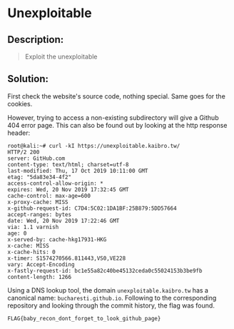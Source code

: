 # Unexploitable

## Description:

> Exploit the unexploitable

## Solution:

First check the website's source code, nothing special. Same goes for the cookies.

However, trying to access a non-existing subdirectory will give a Github 404 error page. This can also be found out by looking at the http response header:

```console
root@kali:~# curl -kI https://unexploitable.kaibro.tw/
HTTP/2 200
server: GitHub.com
content-type: text/html; charset=utf-8
last-modified: Thu, 17 Oct 2019 10:11:00 GMT
etag: "5da83e34-4f2"
access-control-allow-origin: *
expires: Wed, 20 Nov 2019 17:32:45 GMT
cache-control: max-age=600
x-proxy-cache: MISS
x-github-request-id: C7D4:5C02:1DA1BF:25B879:5DD57664
accept-ranges: bytes
date: Wed, 20 Nov 2019 17:22:46 GMT
via: 1.1 varnish
age: 0
x-served-by: cache-hkg17931-HKG
x-cache: MISS
x-cache-hits: 0
x-timer: S1574270566.811443,VS0,VE228
vary: Accept-Encoding
x-fastly-request-id: bc1e55a82c40be45132ceda0c55024153b3be9fb
content-length: 1266
```

Using a DNS lookup tool, the domain `unexploitable.kaibro.tw` has a canonical name: `bucharesti.github.io`. Following to the corresponding repository and looking through the commit history, the flag was found.

`FLAG{baby_recon_dont_forget_to_look_github_page}`
